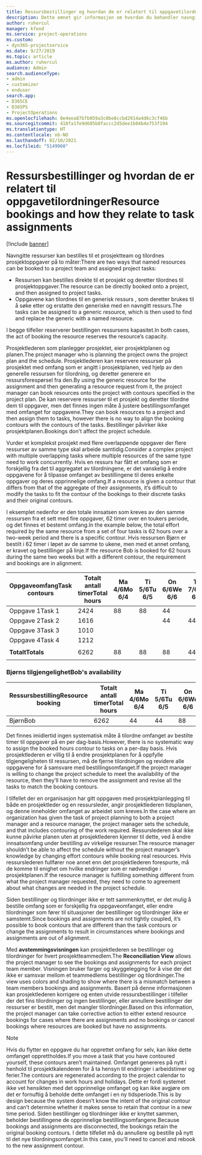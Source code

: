 ```yaml
---
title: Ressursbestillinger og hvordan de er relatert til oppgavetilordninger
description: Dette emnet gir informasjon om hvordan du behandler navngitte ressurser, ressursbestillinger og oppgavetilordninger, samt hvordan de er relatert til hverandre.
author: ruhercul
manager: kfend
ms.service: project-operations
ms.custom:
- dyn365-projectservice
ms.date: 9/27/2019
ms.topic: article
ms.author: ruhercul
audience: Admin
search.audienceType:
- admin
- customizer
- enduser
search.app:
- D365CE
- D365PS
- ProjectOperations
ms.openlocfilehash: 0e4eea87bfb059a3c0be8ccbd2914a4d6c3cf46b
ms.sourcegitcommit: 418fa1fe9d605b8faccc2d5dee1b04b4e753f194
ms.translationtype: HT
ms.contentlocale: nb-NO
ms.lasthandoff: 02/10/2021
ms.locfileid: "5149960"
---
```

# <a name="resource-bookings-and-how-they-relate-to-task-assignments"></a><span data-ttu-id="50157-103">Ressursbestillinger og hvordan de er relatert til oppgavetilordninger</span><span class="sxs-lookup"><span data-stu-id="50157-103">Resource bookings and how they relate to task assignments</span></span>

[!include [banner](../includes/psa-now-project-operations.md)]

<span data-ttu-id="50157-104">Navngitte ressurser kan bestilles til et prosjektteam og tilordnes prosjektoppgaver på to måter:</span><span class="sxs-lookup"><span data-stu-id="50157-104">There are two ways that named resources can be booked to a project team and assigned project tasks:</span></span>

- <span data-ttu-id="50157-105">Ressursen kan bestilles direkte til et prosjekt og deretter tilordnes til prosjektoppgaver.</span><span class="sxs-lookup"><span data-stu-id="50157-105">The resource can be directly booked onto a project, and then assigned to project tasks.</span></span>
- <span data-ttu-id="50157-106">Oppgavene kan tilordnes til en generisk ressurs , som deretter brukes til å søke etter og erstatte den generiske med en navngitt ressurs.</span><span class="sxs-lookup"><span data-stu-id="50157-106">The tasks can be assigned to a generic resource, which is then used to find and replace the generic with a named resource.</span></span> 

<span data-ttu-id="50157-107">I begge tilfeller reserverer bestillingen ressursens kapasitet.</span><span class="sxs-lookup"><span data-stu-id="50157-107">In both cases, the act of booking the resource reserves the resource’s capacity.</span></span>

<span data-ttu-id="50157-108">Prosjektlederen som planlegger prosjektet, eier prosjektplanen og planen.</span><span class="sxs-lookup"><span data-stu-id="50157-108">The project manager who is planning the project owns the project plan and the schedule.</span></span> <span data-ttu-id="50157-109">Prosjektlederen kan reservere ressurser på prosjektet med omfang som er angitt i prosjektplanen, ved hjelp av den generelle ressursen for tilordning, og deretter generere en ressursforespørsel fra den.</span><span class="sxs-lookup"><span data-stu-id="50157-109">By using the generic resource for the assignment and then generating a resource request from it, the project manager can book resources onto the project with contours specified in the project plan.</span></span> <span data-ttu-id="50157-110">De kan reservere ressurser til et prosjekt og deretter tilordne dem til oppgaver, men det finnes ingen måte å justere bestillingsomfanget med omfanget for oppgavene.</span><span class="sxs-lookup"><span data-stu-id="50157-110">They can book resources to a project and then assign them to tasks, however there is no way to align the booking contours with the contours of the tasks.</span></span> <span data-ttu-id="50157-111">Bestillinger påvirker ikke prosjektplanen.</span><span class="sxs-lookup"><span data-stu-id="50157-111">Bookings don't affect the project schedule.</span></span>

<span data-ttu-id="50157-112">Vurder et komplekst prosjekt med flere overlappende oppgaver der flere ressurser av samme type skal arbeide samtidig.</span><span class="sxs-lookup"><span data-stu-id="50157-112">Consider a complex project with multiple overlapping tasks where multiple resources of the same type need to work concurrently.</span></span> <span data-ttu-id="50157-113">Hvis en ressurs har fått et omfang som er forskjellig fra det til aggregatet av tilordningene, er det vanskelig å endre oppgavene for å tilpasse omfanget av bestillingene til deres enkelte oppgaver og deres opprinnelige omfang.</span><span class="sxs-lookup"><span data-stu-id="50157-113">If a resource is given a contour that differs from that of the aggregate of their assignments, it’s difficult to modify the tasks to fit the contour of the bookings to their discrete tasks and their original contours.</span></span>

<span data-ttu-id="50157-114">I eksemplet nedenfor er den totale innsatsen som kreves av den samme ressursen fra et sett med fire oppgaver, 62 timer over en toukers periode, og det finnes et bestemt omfang.</span><span class="sxs-lookup"><span data-stu-id="50157-114">In the example below, the total effort required by the same resource from a set of four tasks is 62 hours over a two-week period and there is a specific contour.</span></span> <span data-ttu-id="50157-115">Hvis ressursen Bjørn er bestilt i 62 timer i løpet av de samme to ukene, men med et annet omfang, er kravet og bestillinger på linje.</span><span class="sxs-lookup"><span data-stu-id="50157-115">If the resource Bob is booked for 62 hours during the same two weeks but with a different contour, the requirement and bookings are in alignment.</span></span>

| <span data-ttu-id="50157-116">**Oppgaveomfang**</span><span class="sxs-lookup"><span data-stu-id="50157-116">**Task contours**</span></span>    | <span data-ttu-id="50157-117">**Totalt antall timer**</span><span class="sxs-lookup"><span data-stu-id="50157-117">**Total hours**</span></span> | <span data-ttu-id="50157-118">Ma 4/6</span><span class="sxs-lookup"><span data-stu-id="50157-118">Mo 6/4</span></span> | <span data-ttu-id="50157-119">Ti 5/6</span><span class="sxs-lookup"><span data-stu-id="50157-119">Tu 6/5</span></span> | <span data-ttu-id="50157-120">On 6/6</span><span class="sxs-lookup"><span data-stu-id="50157-120">We 6/6</span></span> | <span data-ttu-id="50157-121">To 7/6</span><span class="sxs-lookup"><span data-stu-id="50157-121">Th 6/7</span></span> | <span data-ttu-id="50157-122">Fr 8/6</span><span class="sxs-lookup"><span data-stu-id="50157-122">Fr 6/8</span></span> | <span data-ttu-id="50157-123">Lø 9/6</span><span class="sxs-lookup"><span data-stu-id="50157-123">Sa 6/9</span></span> | <span data-ttu-id="50157-124">Sø 10/6</span><span class="sxs-lookup"><span data-stu-id="50157-124">Su 6/10</span></span> | <span data-ttu-id="50157-125">Ma 11/6</span><span class="sxs-lookup"><span data-stu-id="50157-125">Mo 6/11</span></span> | <span data-ttu-id="50157-126">Ti 12/6</span><span class="sxs-lookup"><span data-stu-id="50157-126">Tu 6/12</span></span> | <span data-ttu-id="50157-127">On 13/6</span><span class="sxs-lookup"><span data-stu-id="50157-127">We 6/13</span></span> | <span data-ttu-id="50157-128">To 14/6</span><span class="sxs-lookup"><span data-stu-id="50157-128">Th 6/14</span></span> | <span data-ttu-id="50157-129">Fr 15/6</span><span class="sxs-lookup"><span data-stu-id="50157-129">Fr 6/15</span></span> |
|----------------------|-----------------|--------|--------|--------|--------|--------|--------|---------|---------|---------|---------|---------|---------|
| <span data-ttu-id="50157-130">Oppgave 1</span><span class="sxs-lookup"><span data-stu-id="50157-130">Task 1</span></span>               | <span data-ttu-id="50157-131">24</span><span class="sxs-lookup"><span data-stu-id="50157-131">24</span></span>              | <span data-ttu-id="50157-132">8</span><span class="sxs-lookup"><span data-stu-id="50157-132">8</span></span>      | <span data-ttu-id="50157-133">8</span><span class="sxs-lookup"><span data-stu-id="50157-133">8</span></span>      | <span data-ttu-id="50157-134">4</span><span class="sxs-lookup"><span data-stu-id="50157-134">4</span></span>      |        |        |        |         |         |         | <span data-ttu-id="50157-135">4</span><span class="sxs-lookup"><span data-stu-id="50157-135">4</span></span>       |         |         |
| <span data-ttu-id="50157-136">Oppgave 2</span><span class="sxs-lookup"><span data-stu-id="50157-136">Task 2</span></span>               | <span data-ttu-id="50157-137">16</span><span class="sxs-lookup"><span data-stu-id="50157-137">16</span></span>              |        |        | <span data-ttu-id="50157-138">4</span><span class="sxs-lookup"><span data-stu-id="50157-138">4</span></span>      | <span data-ttu-id="50157-139">4</span><span class="sxs-lookup"><span data-stu-id="50157-139">4</span></span>      |        |        |         | <span data-ttu-id="50157-140">8</span><span class="sxs-lookup"><span data-stu-id="50157-140">8</span></span>       |         |         |         |         |
| <span data-ttu-id="50157-141">Oppgave 3</span><span class="sxs-lookup"><span data-stu-id="50157-141">Task 3</span></span>               | <span data-ttu-id="50157-142">10</span><span class="sxs-lookup"><span data-stu-id="50157-142">10</span></span>              |        |        |        |        | <span data-ttu-id="50157-143">4</span><span class="sxs-lookup"><span data-stu-id="50157-143">4</span></span>      |        |         |         | <span data-ttu-id="50157-144">4</span><span class="sxs-lookup"><span data-stu-id="50157-144">4</span></span>       |         | <span data-ttu-id="50157-145">2</span><span class="sxs-lookup"><span data-stu-id="50157-145">2</span></span>       |         |
| <span data-ttu-id="50157-146">Oppgave 4</span><span class="sxs-lookup"><span data-stu-id="50157-146">Task 4</span></span>               | <span data-ttu-id="50157-147">12</span><span class="sxs-lookup"><span data-stu-id="50157-147">12</span></span>              |        |        |        |        |        |        |         |         |         | <span data-ttu-id="50157-148">4</span><span class="sxs-lookup"><span data-stu-id="50157-148">4</span></span>       |         | <span data-ttu-id="50157-149">8</span><span class="sxs-lookup"><span data-stu-id="50157-149">8</span></span>       |
|                      |                 |        |        |        |        |        |        |         |         |         |         |         |         |
| <span data-ttu-id="50157-150">**Totalt**</span><span class="sxs-lookup"><span data-stu-id="50157-150">**Totals**</span></span>           | <span data-ttu-id="50157-151">62</span><span class="sxs-lookup"><span data-stu-id="50157-151">62</span></span>              | <span data-ttu-id="50157-152">8</span><span class="sxs-lookup"><span data-stu-id="50157-152">8</span></span>      | <span data-ttu-id="50157-153">8</span><span class="sxs-lookup"><span data-stu-id="50157-153">8</span></span>      | <span data-ttu-id="50157-154">8</span><span class="sxs-lookup"><span data-stu-id="50157-154">8</span></span>      | <span data-ttu-id="50157-155">4</span><span class="sxs-lookup"><span data-stu-id="50157-155">4</span></span>      | <span data-ttu-id="50157-156">4</span><span class="sxs-lookup"><span data-stu-id="50157-156">4</span></span>      |        |         | <span data-ttu-id="50157-157">8</span><span class="sxs-lookup"><span data-stu-id="50157-157">8</span></span>       | <span data-ttu-id="50157-158">4</span><span class="sxs-lookup"><span data-stu-id="50157-158">4</span></span>       | <span data-ttu-id="50157-159">8</span><span class="sxs-lookup"><span data-stu-id="50157-159">8</span></span>       | <span data-ttu-id="50157-160">2</span><span class="sxs-lookup"><span data-stu-id="50157-160">2</span></span>       | <span data-ttu-id="50157-161">8</span><span class="sxs-lookup"><span data-stu-id="50157-161">8</span></span>       |
|                      |                 |        |        |        |        |        |        |         |         |         |         |

### <a name="bobs-availability"></a><span data-ttu-id="50157-162">Bjørns tilgjengelighet</span><span class="sxs-lookup"><span data-stu-id="50157-162">Bob's availability</span></span>
| <span data-ttu-id="50157-163">**Ressursbestilling**</span><span class="sxs-lookup"><span data-stu-id="50157-163">**Resource   booking**</span></span> | <span data-ttu-id="50157-164">**Totalt antall timer**</span><span class="sxs-lookup"><span data-stu-id="50157-164">**Total hours**</span></span> | <span data-ttu-id="50157-165">Ma 4/6</span><span class="sxs-lookup"><span data-stu-id="50157-165">Mo 6/4</span></span> | <span data-ttu-id="50157-166">Ti 5/6</span><span class="sxs-lookup"><span data-stu-id="50157-166">Tu 6/5</span></span> | <span data-ttu-id="50157-167">On 6/6</span><span class="sxs-lookup"><span data-stu-id="50157-167">We 6/6</span></span> | <span data-ttu-id="50157-168">To 7/6</span><span class="sxs-lookup"><span data-stu-id="50157-168">Th 6/7</span></span> | <span data-ttu-id="50157-169">Fr 8/6</span><span class="sxs-lookup"><span data-stu-id="50157-169">Fr 6/8</span></span> | <span data-ttu-id="50157-170">Lø 9/6</span><span class="sxs-lookup"><span data-stu-id="50157-170">Sa 6/9</span></span> | <span data-ttu-id="50157-171">Sø 10/6</span><span class="sxs-lookup"><span data-stu-id="50157-171">Su 6/10</span></span> | <span data-ttu-id="50157-172">Ma 11/6</span><span class="sxs-lookup"><span data-stu-id="50157-172">Mo 6/11</span></span> | <span data-ttu-id="50157-173">Ti 12/6</span><span class="sxs-lookup"><span data-stu-id="50157-173">Tu 6/12</span></span> | <span data-ttu-id="50157-174">On 13/6</span><span class="sxs-lookup"><span data-stu-id="50157-174">We 6/13</span></span> | <span data-ttu-id="50157-175">To 14/6</span><span class="sxs-lookup"><span data-stu-id="50157-175">Th 6/14</span></span> | <span data-ttu-id="50157-176">Fr 15/6</span><span class="sxs-lookup"><span data-stu-id="50157-176">Fr 6/15</span></span> |
|------------------------|-----------------|--------|--------|--------|--------|--------|--------|---------|---------|---------|---------|---------|---------|
| <span data-ttu-id="50157-177">Bjørn</span><span class="sxs-lookup"><span data-stu-id="50157-177">Bob</span></span>                    | <span data-ttu-id="50157-178">62</span><span class="sxs-lookup"><span data-stu-id="50157-178">62</span></span>              | <span data-ttu-id="50157-179">4</span><span class="sxs-lookup"><span data-stu-id="50157-179">4</span></span>      | <span data-ttu-id="50157-180">4</span><span class="sxs-lookup"><span data-stu-id="50157-180">4</span></span>      | <span data-ttu-id="50157-181">8</span><span class="sxs-lookup"><span data-stu-id="50157-181">8</span></span>      | <span data-ttu-id="50157-182">8</span><span class="sxs-lookup"><span data-stu-id="50157-182">8</span></span>      | <span data-ttu-id="50157-183">8</span><span class="sxs-lookup"><span data-stu-id="50157-183">8</span></span>      |        |         | <span data-ttu-id="50157-184">4</span><span class="sxs-lookup"><span data-stu-id="50157-184">4</span></span>       | <span data-ttu-id="50157-185">4</span><span class="sxs-lookup"><span data-stu-id="50157-185">4</span></span>       | <span data-ttu-id="50157-186">8</span><span class="sxs-lookup"><span data-stu-id="50157-186">8</span></span>       | <span data-ttu-id="50157-187">8</span><span class="sxs-lookup"><span data-stu-id="50157-187">8</span></span>       | <span data-ttu-id="50157-188">6</span><span class="sxs-lookup"><span data-stu-id="50157-188">6</span></span>       |

<span data-ttu-id="50157-189">Det finnes imidlertid ingen systematisk måte å tilordne omfanget av bestilte timer til oppgaver på en per dag-basis.</span><span class="sxs-lookup"><span data-stu-id="50157-189">However, there is no systematic way to assign the booked hours contour to tasks on a per-day basis.</span></span> <span data-ttu-id="50157-190">Hvis prosjektlederen er villig til å endre prosjektplanen for å oppfylle tilgjengeligheten til ressursen, må de fjerne tilordningen og revidere alle oppgavene for å samsvare med bestillingsomfanget.</span><span class="sxs-lookup"><span data-stu-id="50157-190">If the project manager is willing to change the project schedule to meet the availability of the resource, then they’ll have to remove the assignment and revise all the tasks to match the booking contours.</span></span>

<span data-ttu-id="50157-191">I tilfellet der en organisasjon har gitt oppgaven med prosjektplanlegging til både en prosjektleder og en ressursleder, angir prosjektlederen tidsplanen, og denne inneholder omfanget av arbeidet som kreves.</span><span class="sxs-lookup"><span data-stu-id="50157-191">In the case where an organization has given the task of project planning to both a project manager and a resource manager, the project manager sets the schedule, and that includes contouring of the work required.</span></span> <span data-ttu-id="50157-192">Ressurslederen skal ikke kunne påvirke planen uten at prosjektlederen kjenner til dette, ved å endre innsatsomfang under bestilling av virkelige ressurser.</span><span class="sxs-lookup"><span data-stu-id="50157-192">The resource manager shouldn’t be able to affect the schedule without the project manager’s knowledge by changing effort contours while booking real resources.</span></span> <span data-ttu-id="50157-193">Hvis ressurslederen fullfører noe annet enn det prosjektlederen forespurte, må de komme til enighet om hvilke endringer som er nødvendige i prosjektplanen.</span><span class="sxs-lookup"><span data-stu-id="50157-193">If the resource manager is fulfilling something different from what the project manager requested, they need to come to agreement about what changes are needed in the project schedule.</span></span>

<span data-ttu-id="50157-194">Siden bestillinger og tilordninger ikke er tett sammenknyttet, er det mulig å bestille omfang som er forskjellig fra oppgaveomfanget, eller endre tilordninger som fører til situasjoner der bestillinger og tilordninger ikke er samstemt.</span><span class="sxs-lookup"><span data-stu-id="50157-194">Since bookings and assignments are not tightly coupled, it’s possible to book contours that are different than the task contours or change the assignments to result in circumstances where bookings and assignments are out of alignment.</span></span>

<span data-ttu-id="50157-195">Med **avstemmingsvisningen** kan prosjektlederen se bestillinger og tilordninger for hvert prosjektteammedlem.</span><span class="sxs-lookup"><span data-stu-id="50157-195">The **Reconciliation View** allows the project manager to see the bookings and assignments for each project team member.</span></span> <span data-ttu-id="50157-196">Visningen bruker farger og skyggelegging for å vise der det ikke er samsvar mellom et teammedlems bestillinger og tilordninger.</span><span class="sxs-lookup"><span data-stu-id="50157-196">The view uses colors and shading to show where there is a mismatch between a team members bookings and assignments.</span></span> <span data-ttu-id="50157-197">Basert på denne informasjonen kan prosjektlederen korrigere og enten utvide ressursbestillinger i tilfeller der det fins tilordninger og ingen bestillinger, eller annullere bestillinger der ressurser er bestilt, men det mangler tilordninger.</span><span class="sxs-lookup"><span data-stu-id="50157-197">Based on this information, the project manager can take corrective action to either extend resource bookings for cases where there are assignments and no bookings or cancel bookings where resources are booked but have no assignments.</span></span>

> [!NOTE]
> <span data-ttu-id="50157-198">Hvis du flytter en oppgave du har opprettet omfang for selv, kan ikke dette omfanget opprettholdes.</span><span class="sxs-lookup"><span data-stu-id="50157-198">If you move a task that you have contoured yourself, these contours aren’t maintained.</span></span> <span data-ttu-id="50157-199">Omfanget genereres på nytt i henhold til prosjektkalenderen for å ta hensyn til endringer i arbeidstimer og ferier.</span><span class="sxs-lookup"><span data-stu-id="50157-199">The contours are regenerated according to the project calendar to account for changes in work hours and holidays.</span></span> <span data-ttu-id="50157-200">Dette er fordi systemet ikke vet hensikten med det opprinnelige omfanget og kan ikke avgjøre om det er fornuftig å beholde dette omfanget i en ny tidsperiode.</span><span class="sxs-lookup"><span data-stu-id="50157-200">This is by design because the system doesn’t know the intent of the original contour and can’t determine whether it makes sense to retain that contour in a new time period.</span></span> <span data-ttu-id="50157-201">Siden bestillinger og tilordninger ikke er knyttet sammen, beholder bestillingene de opprinnelige bestillingsomfangene.</span><span class="sxs-lookup"><span data-stu-id="50157-201">Because bookings and assignments are disconnected, the bookings retain the original booking contours.</span></span> <span data-ttu-id="50157-202">I dette tilfellet må du annullere og bestille på nytt til det nye tilordningsomfanget.</span><span class="sxs-lookup"><span data-stu-id="50157-202">In this case, you’ll need to cancel and rebook to the new assignment contour.</span></span>


